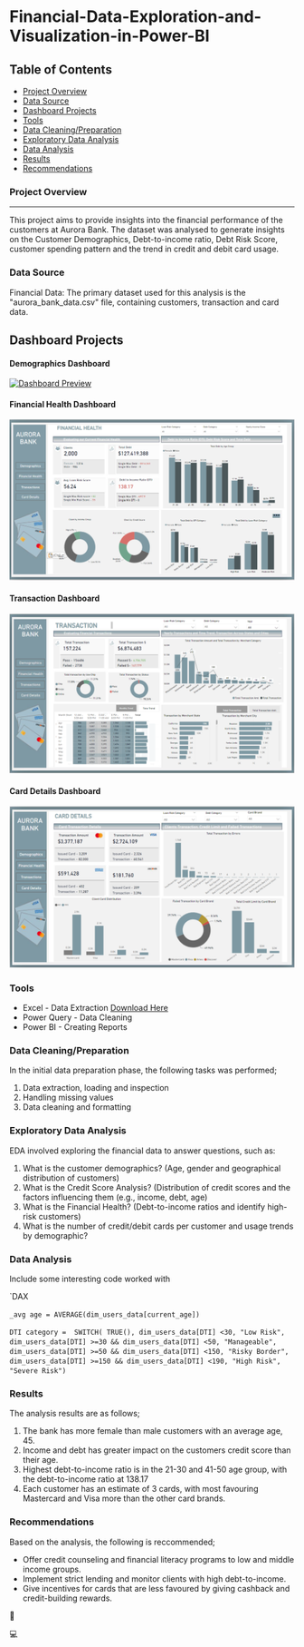 # Financial-Data-Exploration-and-Visualization-in-Power-BI

## Table of Contents
- [Project Overview](#project-overview)
- [Data Source](#data-source)
- [Dashboard Projects](#dashboards)
- [Tools](#tools)
- [Data Cleaning/Preparation](#datacleaning-preparation)
- [Exploratory Data Analysis](#exploratory-data-analysis)
- [Data Analysis](#data-analysis)
- [Results](#results)
- [Recommendations](#recommendations)

### Project Overview
---
This project aims to provide insights into the financial performance of the customers at Aurora Bank.
The dataset was analysed to generate insights on the Customer Demographics, Debt-to-income ratio, Debt Risk Score, customer spending pattern and the trend in credit and debit card usage.

### Data Source
Financial Data: The primary dataset used for this analysis is the "aurora_bank_data.csv" file, containing customers, transaction and card data.

## Dashboard Projects
#### Demographics Dashboard
[![Dashboard Preview](assets/dashboard.png)](https://lnkd.in/drAuZ4-6)
#### Financial Health Dashboard
![Financial Health Dashboard](https://github.com/Funke-Shittu/Financial-Data-Exploration-and-Visualization/blob/main/Financial.png?raw=true)
#### Transaction Dashboard
![Transaction Dashboard](https://github.com/Funke-Shittu/Financial-Data-Exploration-and-Visualization/blob/main/Transaction%20Det..png?raw=true)
#### Card Details Dashboard
![Card Details Dashboard](https://github.com/Funke-Shittu/Financial-Data-Exploration-and-Visualization/blob/main/Card%20Details.png?raw=true)

### Tools
- Excel - Data Extraction
[Download Here](https://github.com/Funke-Shittu/Financial-Data-Exploration-and-Visualization/blob/main/Financial_data.xlsx)
- Power Query - Data Cleaning
- Power BI - Creating Reports

### Data Cleaning/Preparation
In the initial data preparation phase, the following tasks was performed;
1. Data extraction, loading and inspection
2. Handling missing values
3. Data cleaning and formatting

### Exploratory Data Analysis
EDA involved exploring the financial data to answer questions, such as:
1. What is the customer demographics? (Age, gender and geographical distribution of customers)
2. What is the Credit Score Analysis? (Distribution of credit scores and the factors influencing them (e.g., income, debt, age)
3. What is the Financial Health? (Debt-to-income ratios and identify high-risk customers)
4. What is the number of credit/debit cards per customer and usage trends by demographic?

### Data Analysis
Include some interesting code worked with

`DAX

`_avg age = AVERAGE(dim_users_data[current_age])`

`DTI category = 
SWITCH(
    TRUE(),
    dim_users_data[DTI] <30, "Low Risk",
    dim_users_data[DTI] >=30 && dim_users_data[DTI] <50, "Manageable",
    dim_users_data[DTI] >=50 && dim_users_data[DTI] <150, "Risky Border",
    dim_users_data[DTI] >=150 && dim_users_data[DTI] <190, "High Risk",
    "Severe Risk")`

    
    
### Results
The analysis results are as follows;
1. The bank has more female than male customers with an average age, 45.
2. Income and debt has greater impact on the customers credit score than their age.
3. Highest debt-to-income ratio is in the 21-30 and 41-50 age group, with the debt-to-income ratio at 138.17
4. Each customer has an estimate of 3 cards, with most favouring Mastercard and Visa more than the other card brands.

### Recommendations
Based on the analysis, the following is reccommended;
- Offer credit counseling and financial literacy programs to low and middle income groups.
- Implement strict lending and monitor clients with high debt-to-income.
- Give incentives for cards that are less favoured by giving cashback and credit-building rewards.

🥰

💻
